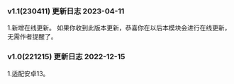 ### v1.1(230411) 更新日志 2023-04-11
1.新增在线更新。
如果你收到此版本更新，恭喜你在以后本模块会进行在线更新，无需作者提醒了。

### v1.0(221215) 更新日志 2022-12-15
1.适配安卓13。